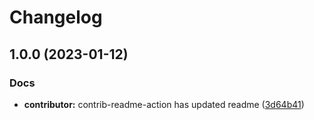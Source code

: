 # Changelog

## 1.0.0 (2023-01-12)


### Docs

* **contributor:** contrib-readme-action has updated readme ([3d64b41](https://github.com/mason369/Knock-Ding-Yanxuan/commit/3d64b41dfacab0eff3261c2703d990e7ce3c8a01))
